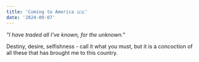 ```yaml
---
title: 'Coming to America 🇺🇸'
date: '2024-09-07'
---
```


*"I have traded all I've known, for the unknown."*


Destiny, desire, selfishness - call it what you must, but it is a concoction of all these that has brought me to this country.